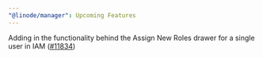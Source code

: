 ```yaml
---
"@linode/manager": Upcoming Features
---
```


Adding in the functionality behind the Assign New Roles drawer for a single user in IAM ([#11834](https://github.com/linode/manager/pull/11834))
